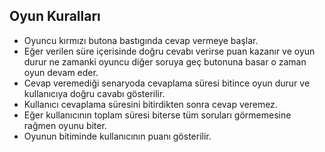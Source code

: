 ## Oyun Kuralları

- Oyuncu kırmızı butona bastıgında cevap vermeye başlar.
- Eğer verilen süre içerisinde doğru cevabı verirse puan kazanır ve oyun durur ne zamanki oyuncu diğer soruya geç butonuna basar o zaman oyun devam eder.
- Cevap veremediği senaryoda cevaplama süresi bitince oyun durur ve kullanıcıya doğru cavabı gösterilir.
- Kullanıcı cevaplama süresini bitirdikten sonra cevap veremez.
- Eğer kullanıcının toplam süresi biterse tüm soruları görmemesine rağmen oyunu biter.
- Oyunun bitiminde kullanıcının puanı gösterilir.
